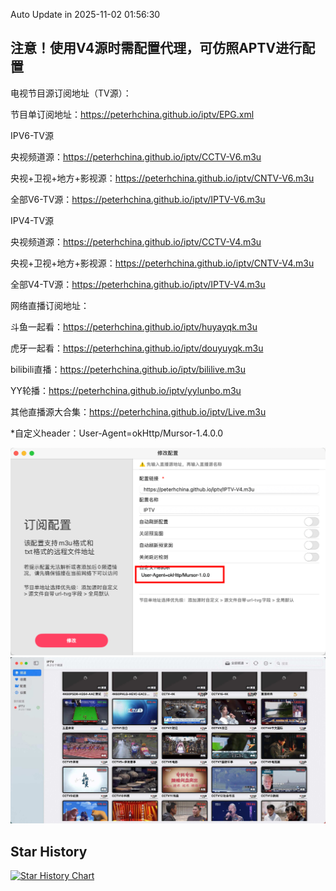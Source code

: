 Auto Update in 2025-11-02 01:56:30
## 注意！使用V4源时需配置代理，可仿照APTV进行配置

电视节目源订阅地址（TV源）：

节目单订阅地址：https://peterhchina.github.io/iptv/EPG.xml

IPV6-TV源

央视频道源：https://peterhchina.github.io/iptv/CCTV-V6.m3u  

央视+卫视+地方+影视源：https://peterhchina.github.io/iptv/CNTV-V6.m3u  

全部V6-TV源：https://peterhchina.github.io/iptv/IPTV-V6.m3u

IPV4-TV源

央视频道源：https://peterhchina.github.io/iptv/CCTV-V4.m3u  

央视+卫视+地方+影视源：https://peterhchina.github.io/iptv/CNTV-V4.m3u  

全部V4-TV源：https://peterhchina.github.io/iptv/IPTV-V4.m3u

网络直播订阅地址：

斗鱼一起看：https://peterhchina.github.io/iptv/huyayqk.m3u  

虎牙一起看：https://peterhchina.github.io/iptv/douyuyqk.m3u  

bilibili直播：https://peterhchina.github.io/iptv/bililive.m3u  

YY轮播：https://peterhchina.github.io/iptv/yylunbo.m3u  

其他直播源大合集：https://peterhchina.github.io/iptv/Live.m3u  

*自定义header：User-Agent=okHttp/Mursor-1.4.0.0

![image](https://github.com/peterHchina/iptv/blob/main/src/VC20250811-092617.png)
![image](https://github.com/peterHchina/iptv/blob/main/src/VC20250811-100707.jpg)

## Star History
<a href='https://star-history.com/#peterHchina/iptv&Date'>
<picture>
<source media='(prefers-color-scheme: dark)' srcset='https://api.star-history.com/svg?repos=peterHchina/iptv&type=Date&theme=dark' />
<source media='(prefers-color-scheme: light)' srcset='https://api.star-history.com/svg?repos=peterHchina/iptv&type=Date' />
<img alt='Star History Chart' src='https://api.star-history.com/svg?repos=peterHchina/iptv&type=Date' />
</picture>
</a>
